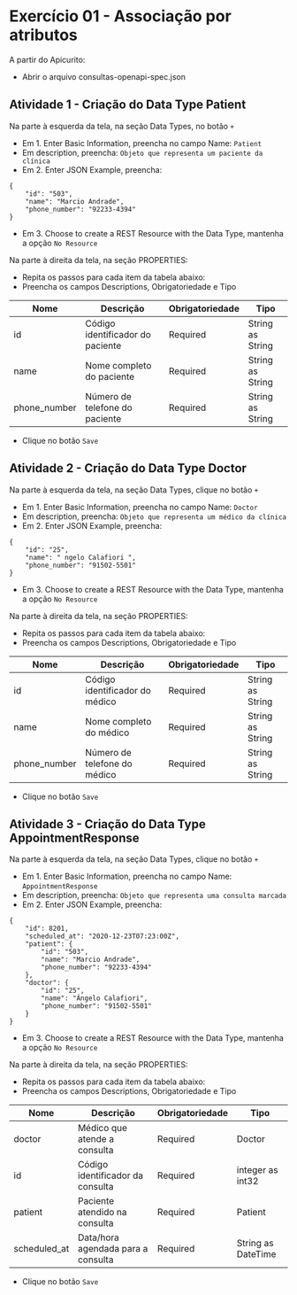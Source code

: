 # Exercício 01 - Associação por atributos

A partir do Apicurito:
* Abrir o arquivo consultas-openapi-spec.json

## Atividade 1 - Criação do Data Type Patient

Na parte à esquerda da tela, na seção Data Types, no botão `+`
* Em 1. Enter Basic Information, preencha no campo Name: `Patient`
* Em description, preencha: `Objeto que representa um paciente da clínica`
* Em 2. Enter JSON Example, preencha:
```
{
    "id": "503",
    "name": "Marcio Andrade",
    "phone_number": "92233-4394"
}
```
* Em 3. Choose to create a REST Resource with the Data Type, mantenha a opção `No Resource`

Na parte à direita da tela, na seção PROPERTIES:
* Repita os passos para cada item da tabela abaixo:
* Preencha os campos Descriptions, Obrigatoriedade e Tipo

Nome | Descrição | Obrigatoriedade | Tipo
------|--------|--------|--------
id | Código identificador do paciente | Required | String as String
name | Nome completo do paciente | Required | String as String
phone_number | Número de telefone do paciente | Required | String as String

* Clique no botão `Save`

## Atividade 2 - Criação do Data Type Doctor

Na parte à esquerda da tela, na seção Data Types, clique no botão `+`
* Em 1. Enter Basic Information, preencha no campo Name: `Doctor`
* Em description, preencha: `Objeto que representa um médico da clínica`
* Em 2. Enter JSON Example, preencha:
```
{
    "id": "25",
    "name": " ngelo Calafiori ",
    "phone_number": "91502-5501"
}
```
* Em 3. Choose to create a REST Resource with the Data Type, mantenha a opção `No Resource`

Na parte à direita da tela, na seção PROPERTIES:
* Repita os passos para cada item da tabela abaixo:
* Preencha os campos Descriptions, Obrigatoriedade e Tipo

Nome | Descrição | Obrigatoriedade | Tipo
------|--------|--------|--------
id | Código identificador do médico | Required | String as String
name | Nome completo do médico | Required | String as String
phone_number | Número de telefone do médico | Required | String as String

* Clique no botão `Save`

## Atividade 3 - Criação do Data Type AppointmentResponse

Na parte à esquerda da tela, na seção Data Types, clique no botão `+`
* Em 1. Enter Basic Information, preencha no campo Name: `AppointmentResponse`
* Em description, preencha: `Objeto que representa uma consulta marcada`
* Em 2. Enter JSON Example, preencha:
```
{
    "id": 8201,
    "scheduled_at": "2020-12-23T07:23:00Z",
    "patient": {
        "id": "503",
        "name": "Marcio Andrade",
        "phone_number": "92233-4394"
    },
    "doctor": {
        "id": "25",
        "name": "Ângelo Calafiori",
        "phone_number": "91502-5501"
    }
}
```
* Em 3. Choose to create a REST Resource with the Data Type, mantenha a opção `No Resource`

Na parte à direita da tela, na seção PROPERTIES:
* Repita os passos para cada item da tabela abaixo:
* Preencha os campos Descriptions, Obrigatoriedade e Tipo

Nome | Descrição | Obrigatoriedade | Tipo
------|--------|--------|--------
doctor | Médico que atende a consulta | Required | Doctor
id | Código identificador da consulta | Required | integer as int32
patient | Paciente atendido na consulta | Required | Patient
scheduled_at | Data/hora agendada para a consulta | Required | String as DateTime

* Clique no botão `Save`